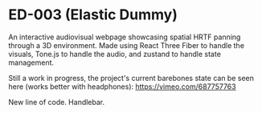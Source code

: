 # ED-003 (Elastic Dummy)

An interactive audiovisual webpage showcasing spatial HRTF panning through a 3D environment. Made using React Three Fiber to handle the visuals, Tone.js to handle the audio, and zustand to handle state management. 

Still a work in progress, the project's current barebones state can be seen here (works better with headphones): https://vimeo.com/687757763

New line of code. Handlebar.

